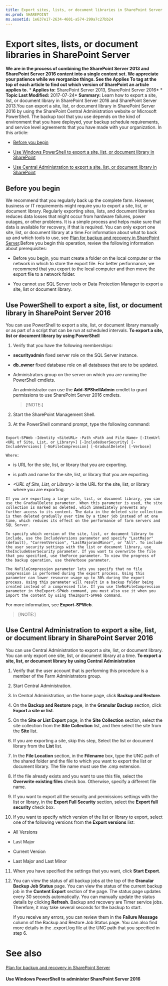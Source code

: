```yaml
---
title: Export sites, lists, or document libraries in SharePoint Server
ms.prod: SHAREPOINT
ms.assetid: 1e637e17-2634-4601-a574-299a7c27bb24
---
```



# Export sites, lists, or document libraries in SharePoint Server
 **We are in the process of combining the SharePoint Server 2013 and SharePoint Server 2016 content into a single content set. We appreciate your patience while we reorganize things. See the Applies To tag at the top of each article to find out which version of SharePoint an article applies to.** * **Applies to:** SharePoint Server 2013, SharePoint Server 2016*  * **Topic Last Modified:** 2017-07-24* **Summary:** Learn how to export a site, list, or document library in SharePoint Server 2016 and SharePoint Server 2013.You can export a site, list, or document library in SharePoint Server 2016 by using the SharePoint Central Administration website or Microsoft PowerShell. The backup tool that you use depends on the kind of environment that you have deployed, your backup schedule requirements, and service level agreements that you have made with your organization. In this article:
-  [Before you begin](#begin)
    
  
-  [Use Windows PowerShell to export a site, list, or document library in SharePoint](#proc1)
    
  
-  [Use Central Administration to export a site, list, or document library in SharePoint](#proc2)
    
  

## Before you begin
<a name="begin"> </a>

We recommend that you regularly back up the complete farm. However, business or IT requirements might require you to export a site, list, or document library. Regularly exporting sites, lists, and document libraries reduces data losses that might occur from hardware failures, power outages, or other problems. It is a simple process and helps make sure that data is available for recovery, if that is required. You can only export one site, list, or document library at a time.For information about what to back up and which tools to use, see  [Plan for backup and recovery in SharePoint Server](html/plan-for-backup-and-recovery-in-sharepoint-server.md).Before you begin this operation, review the following information about prerequisites:
- Before you begin, you must create a folder on the local computer or the network in which to store the export file. For better performance, we recommend that you export to the local computer and then move the export file to a network folder.
    
  
- You cannot use SQL Server tools or Data Protection Manager to export a site, list or document library.
    
  

## Use PowerShell to export a site, list, or document library in SharePoint Server 2016
<a name="proc1"> </a>

You can use PowerShell to export a site, list, or document library manually or as part of a script that can be run at scheduled intervals. **To export a site, list or document library by using PowerShell**
1. Verify that you have the following memberships:
    
  - **securityadmin** fixed server role on the SQL Server instance.
    
  
  - **db_owner** fixed database role on all databases that are to be updated.
    
  
  - Administrators group on the server on which you are running the PowerShell cmdlets.
    
  

    An administrator can use the **Add-SPShellAdmin** cmdlet to grant permissions to use SharePoint Server 2016 cmdlets.
    
    > [!NOTE:]
      
2. Start the SharePoint Management Shell.
    
  
3. At the PowerShell command prompt, type the following command:
    
  ```
  
Export-SPWeb -Identity <SiteURL> -Path <Path and File Name> [-ItemUrl <URL of Site, List, or Library>] [-IncludeUserSecurity] [-IncludeVersions] [-NoFileCompression] [-GradualDelete] [-Verbose]
  ```


    
    
    Where:
    
  -  *<SiteURL>*  is URL for the site, list, or library that you are exporting.
    
  
  -  *<Path and FileName>*  is path and name for the site, list, or library that you are exporting.
    
  
  -  *<URL of Site, List, or Library>*  is the URL for the site, list, or library where you are exporting.
    
  

    If you are exporting a large site, list, or document library, you can use the GradualDelete parameter. When this parameter is used, the site collection is marked as deleted, which immediately prevents any further access to its content. The data in the deleted site collection is then deleted gradually over time by a timer job instead of at one time, which reduces its effect on the performance of farm servers and SQL Server.
    
    To specify which version of the site, list, or document library to include, use the IncludeVersions parameter and specify "LastMajor" (default), "CurrentVersion", "LastMajorandMinor", or "All". To include the user security settings with the list or document library, use theIncludeUserSecurity parameter. If you want to overwrite the file that you specified, use theForce parameter. To view the progress of the backup operation, use theVerbose parameter.
    
    The NoFileCompression parameter lets you specify that no file compression is performed during the export process. Using this parameter can lower resource usage up to 30% during the export process. Using this parameter will result in a backup folder being created instead of a compressed file. If you use theNoFileCompression parameter in theExport-SPWeb command, you must also use it when you import the content by using theImport-SPWeb command.
    
  
For more information, see **Export-SPWeb**.
> [!NOTE:]

  
    
    


## Use Central Administration to export a site, list, or document library in SharePoint Server 2016
<a name="proc2"> </a>

You can use Central Administration to export a site, list, or document library. You can only export one site, list, or document library at a time. **To export a site, list, or document library by using Central Administration**
1. Verify that the user account that is performing this procedure is a member of the Farm Administrators group.
    
  
2. Start Central Administration.
    
  
3. In Central Administration, on the home page, click **Backup and Restore**.
    
  
4. On the **Backup and Restore** page, in the **Granular Backup** section, click **Export a site or list**.
    
  
5. On the **Site or List Export** page, in the **Site Collection** section, select the site collection from the **Site Collection** list, and then select the site from the **Site** list.
    
  
6. If you are exporting a site, skip this step, Select the list or document library from the **List** list.
    
  
7. In the **File Location** section, in the **Filename** box, type the UNC path of the shared folder and the file to which you want to export the list or document library. The file name must use the .cmp extension.
    
  
8. If the file already exists and you want to use this file, select the **Overwrite existing files** check box. Otherwise, specify a different file name.
    
  
9. If you want to export all the security and permissions settings with the list or library, in the **Export Full Security** section, select the **Export full security** check box.
    
  
10. If you want to specify which version of the list or library to export, select one of the following versions from the **Export versions** list:
    
  - All Versions
    
  
  - Last Major
    
  
  - Current Version
    
  
  - Last Major and Last Minor
    
  
11. When you have specified the settings that you want, click **Start Export**.
    
  
12. You can view the status of all backup jobs at the top of the **Granular Backup Job Status** page. You can view the status of the current backup job in the **Content Export** section of the page. The status page updates every 30 seconds automatically. You can manually update the status details by clicking **Refresh**. Backup and recovery are Timer service jobs. Therefore, it may take several seconds for the backup to start.
    
    If you receive any errors, you can review them in the **Failure Message** column of the Backup and Restore Job Status page. You can also find more details in the <file name>.export.log file at the UNC path that you specified in step 6.
    
  

# See also

#### 

 [Plan for backup and recovery in SharePoint Server](html/plan-for-backup-and-recovery-in-sharepoint-server.md)
  
    
    

#### 

 **Use Windows PowerShell to administer SharePoint Server 2016**
  
    
    

  
    
    

